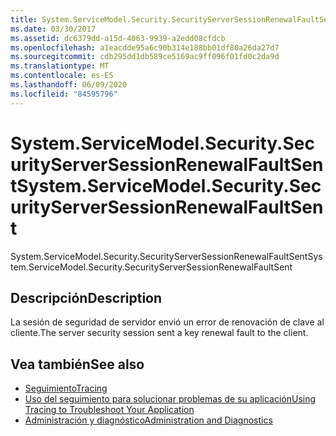 ```yaml
---
title: System.ServiceModel.Security.SecurityServerSessionRenewalFaultSent
ms.date: 03/30/2017
ms.assetid: dc6379dd-a15d-4063-9939-a2edd08cfdcb
ms.openlocfilehash: a1eacdde95a6c90b314e188bb01df80a26da27d7
ms.sourcegitcommit: cdb295dd1db589ce5169ac9ff096f01fd0c2da9d
ms.translationtype: MT
ms.contentlocale: es-ES
ms.lasthandoff: 06/09/2020
ms.locfileid: "84595796"
---
```

# <a name="systemservicemodelsecuritysecurityserversessionrenewalfaultsent"></a><span data-ttu-id="9a54b-102">System.ServiceModel.Security.SecurityServerSessionRenewalFaultSent</span><span class="sxs-lookup"><span data-stu-id="9a54b-102">System.ServiceModel.Security.SecurityServerSessionRenewalFaultSent</span></span>
<span data-ttu-id="9a54b-103">System.ServiceModel.Security.SecurityServerSessionRenewalFaultSent</span><span class="sxs-lookup"><span data-stu-id="9a54b-103">System.ServiceModel.Security.SecurityServerSessionRenewalFaultSent</span></span>  
  
## <a name="description"></a><span data-ttu-id="9a54b-104">Descripción</span><span class="sxs-lookup"><span data-stu-id="9a54b-104">Description</span></span>  
 <span data-ttu-id="9a54b-105">La sesión de seguridad de servidor envió un error de renovación de clave al cliente.</span><span class="sxs-lookup"><span data-stu-id="9a54b-105">The server security session sent a key renewal fault to the client.</span></span>  
  
## <a name="see-also"></a><span data-ttu-id="9a54b-106">Vea también</span><span class="sxs-lookup"><span data-stu-id="9a54b-106">See also</span></span>

- [<span data-ttu-id="9a54b-107">Seguimiento</span><span class="sxs-lookup"><span data-stu-id="9a54b-107">Tracing</span></span>](index.md)
- [<span data-ttu-id="9a54b-108">Uso del seguimiento para solucionar problemas de su aplicación</span><span class="sxs-lookup"><span data-stu-id="9a54b-108">Using Tracing to Troubleshoot Your Application</span></span>](using-tracing-to-troubleshoot-your-application.md)
- [<span data-ttu-id="9a54b-109">Administración y diagnóstico</span><span class="sxs-lookup"><span data-stu-id="9a54b-109">Administration and Diagnostics</span></span>](../index.md)
